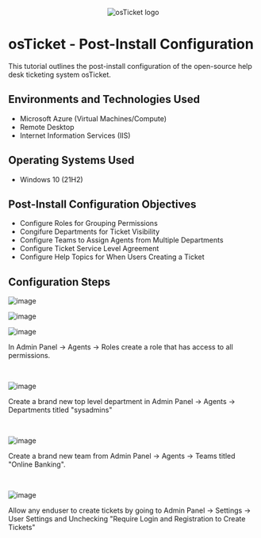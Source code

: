 <p align="center">
<img src="https://i.imgur.com/Clzj7Xs.png" alt="osTicket logo"/>
</p>

<h1>osTicket - Post-Install Configuration</h1>
This tutorial outlines the post-install configuration of the open-source help desk ticketing system osTicket.<br />



<h2>Environments and Technologies Used</h2>

- Microsoft Azure (Virtual Machines/Compute)
- Remote Desktop
- Internet Information Services (IIS)

<h2>Operating Systems Used </h2>

- Windows 10</b> (21H2)

<h2>Post-Install Configuration Objectives</h2>

- Configure Roles for Grouping Permissions
- Congifure Departments for Ticket Visibility
- Configure Teams to Assign Agents from Multiple Departments
- Configure Ticket Service Level Agreement
- Configure Help Topics for When Users Creating a Ticket

<h2>Configuration Steps</h2>

![image](https://github.com/user-attachments/assets/34958153-6b84-4875-b0cb-e503e10f8a07)

![image](https://github.com/user-attachments/assets/f281c635-62e1-4efa-84b8-9349935c07fd)

![image](https://github.com/user-attachments/assets/f07f00ef-44e8-473a-9b2b-949bc7667460)



</p>
<p>
In Admin Panel -> Agents -> Roles create a role that has access to all permissions.
</p>
<br />

![image](https://github.com/user-attachments/assets/de12c7ea-6c22-4da7-972f-4b803f074ff5)


</p>
<p>
Create a brand new top level department in Admin Panel -> Agents -> Departments titled "sysadmins"
</p>
<br />


![image](https://github.com/user-attachments/assets/3d982755-63fd-49ff-947d-e48cd80e9461)

</p>
<p>
Create a brand new team from Admin Panel -> Agents -> Teams titled "Online Banking".
</p>
<br />

![image](https://github.com/user-attachments/assets/63bec4f4-82ed-409b-bcfe-953690fe3482)

</p>
<p>
Allow any enduser to create tickets by going to Admin Panel -> Settings -> User Settings and Unchecking "Require Login and Registration to Create Tickets"
</p>
<br />

